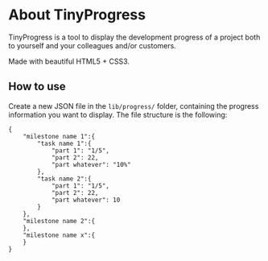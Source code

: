 About TinyProgress
==================
TinyProgress is a tool to display the development progress of a project both to yourself and your colleagues and/or customers.

Made with beautiful HTML5 + CSS3.


How to use
----------
Create a new JSON file in the `lib/progress/` folder, containing the progress information you want to display.
The file structure is the following:

    {
        "milestone name 1":{
            "task name 1":{
                "part 1": "1/5",
                "part 2": 22,
                "part whatever": "10%"
            },
            "task name 2":{
                "part 1": "1/5",
                "part 2": 22,
                "part whatever": 10
            }
        },
        "milestone name 2":{
        },
        "milestone name x":{
        }
    }